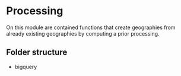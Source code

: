 # Processing

On this module are contained functions that create geographies from already existing geographies by computing a prior processing.

## Folder structure

- bigquery
